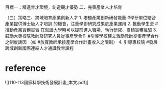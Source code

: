 目標一：精進育才環境，創造競才優勢 
二、完善產業人才培育 

（三）策略三、跨域培育產業創新人才 
       1. 培植產業創新研發能量
	       #學研單位結合產業提供博士級人才培訓 的機會，注重學術研究成果於產業運用
	  2. 推動學生至 #推動產業實務實習
	     在就讀大學時可以提前進入職場、執行研究、累積實務經驗
	 3. 鼓勵大專校院教師及研究人員從事產學合作
		  #引導學校建立激勵教師從事產學合作之制度誘因 （如 #放寬教師承接產學合作計畫收入之限制）
	4. 引導專校院 #發展跨域創新國際連結人才通識教育課程

# reference
![[110-113國家科學技術發展計畫_本文.pdf]]